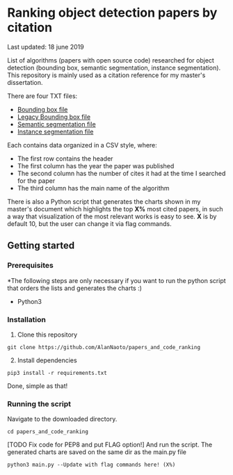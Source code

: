# Ranking object detection papers by citation
Last updated: 18 june 2019

List of algorithms (papers with open source code) researched for object detection (bounding box, semantic segmentation, instance segmentation). This repository is mainly used as a citation reference for my master's dissertation. 

There are four TXT files:
* [Bounding box file](articles_object_detect_reduced.txt)
* [Legacy Bounding box file](articles_object_detect.txt)
* [Semantic segmentation file](articles_semantic_segmentation.txt)
* [Instance segmentation file](articles_instance_segmentation.txt)

Each contains data organized in a CSV style, where:
* The first row contains the header
* The first column has the year the paper was published
* The second column has the number of cites it had at the time I searched for the paper
* The third column has the main name of the algorithm

There is also a Python script that generates the charts shown in my master's document which highlights the top **X%** most cited papers, in such a way that visualization of the most relevant works is easy to see. **X** is by default 10, but the user can change it via flag commands.
## Getting started
### Prerequisites
*The following steps are only necessary if you want to run the python script that orders the lists and generates the charts :)
* Python3
### Installation

1. Clone this repository
```
git clone https://github.com/AlanNaoto/papers_and_code_ranking
```
2. Install dependencies
```
pip3 install -r requirements.txt
```
Done, simple as that!
### Running the script
Navigate to the downloaded directory.
```
cd papers_and_code_ranking
```
[TODO Fix code for PEP8 and put FLAG option!] And run the script. The generated charts are saved on the same dir as the main.py file
```
python3 main.py --Update with flag commands here! (X%)
```
